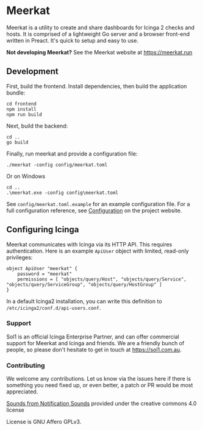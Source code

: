 # Meerkat

Meerkat is a utility to create and share dashboards for Icinga 2 checks and hosts. It is comprised of a lightweight Go server and a browser front-end written in Preact. It's quick to setup and easy to use.

**Not developing Meerkat?** See the Meerkat website at https://meerkat.run

## Development

First, build the frontend. Install dependencies, then build the application bundle:

	cd frontend
	npm install
	npm run build

Next, build the backend:

	cd ..
	go build

Finally, run meerkat and provide a configuration file:

	./meerkat -config config/meerkat.toml

Or on Windows

	cd ..
	.\meerkat.exe -config config\meerkat.toml

See `config/meerkat.toml.example` for an example configuration file.
For a full configuration reference, see [Configuration](https://meerkat.run/configuration) on the project website.

## Configuring Icinga

Meerkat communicates with Icinga via its HTTP API.
This requires authentication.
Here is an example `ApiUser` object with limited, read-only privileges:

	object ApiUser "meerkat" {
		password = "meerkat"
		permissions = [ "objects/query/Host", "objects/query/Service", "objects/query/ServiceGroup", "objects/query/HostGroup" ]
	}

In a default Icinga2 installation, you can write this definition to `/etc/icinga2/conf.d/api-users.conf`.

### Support

Sol1 is an official Icinga Enterprise Partner, and can offer commercial support for Meerkat and Icinga and friends. We are a friendly bunch of people, so please don't hesitate to get in touch at https://sol1.com.au.

### Contributing
We welcome any contributions. Let us know via the issues here if there is something you need fixed up, or even better, a patch or PR would be most appreciated.

[Sounds from Notification Sounds](https://www.notificationsounds.com) provided under the creative commons 4.0 license

License is GNU Affero GPLv3.
